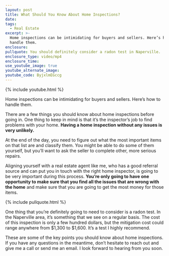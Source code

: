 ```yaml
---
layout: post
title: What Should You Know About Home Inspections?
date:
tags:
  - Real Estate
excerpt: >-
  Home inspections can be intimidating for buyers and sellers. Here’s how to
  handle them.
enclosure:
pullquote: You should definitely consider a radon test in Naperville.
enclosure_type: video/mp4
enclosure_time:
use_youtube_image: true
youtube_alternate_image:
youtube_code: ByjxlmEGccg
---
```


{% include youtube.html %}

Home inspections can be intimidating for buyers and sellers. Here’s how to handle them.

There are a few things you should know about home inspections before going in. One thing to keep in mind is that it’s the inspector’s job to find problems with your home. **Having a home inspection without any issues is very unlikely.**

At the end of the day, you need to figure out what the most important items on that list are and classify them. You might be able to do some of them yourself, but you’ll want to ask the seller to complete other, more serious repairs.&nbsp;

Aligning yourself with a real estate agent like me, who has a good referral source and can put you in touch with the right home inspector, is going to be very important during this process. **You’re only going to have one opportunity to make sure that you find all the issues that are wrong with the home** and make sure that you are going to get the most money for those items.

{% include pullquote.html %}

One thing that you’re definitely going to need to consider is a radon test. In the Naperville area, it’s something that we see on a regular basis. The cost of this inspection is only a few hundred dollars, but the mitigation cost could range anywhere from $1,300 to $1,600. It’s a test I highly recommend.

These are some of the key points you should know about home inspections. If you have any questions in the meantime, don’t hesitate to reach out and give me a call or send me an email. I look forward to hearing from you soon.<br>&nbsp;